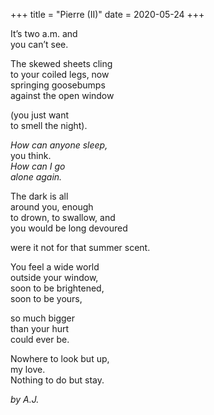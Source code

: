 +++
title = "Pierre (II)"
date = 2020-05-24
+++

It’s two a.m. and <br/>
you can’t see.

The skewed sheets cling <br/>
to your coiled legs, now <br/>
springing goosebumps <br/>
against the open window

(you just want <br/>
to smell the night).

<i>How can anyone sleep,</i> <br/>
you think. <br/>
<i>How can I go  <br/>
alone again. </i>

The dark is all <br/>
around you, enough <br/>
to drown, to swallow, and <br/>
you would be long devoured

were it not for that summer scent.

You feel a wide world <br/>
outside your window, <br/>
soon to be brightened, <br/>
soon to be yours,

so much bigger <br/>
than your hurt <br/>
could ever be.

Nowhere to look but up, <br/>
my love. <br/>
Nothing to do but stay.


<i>by A.J.</i>